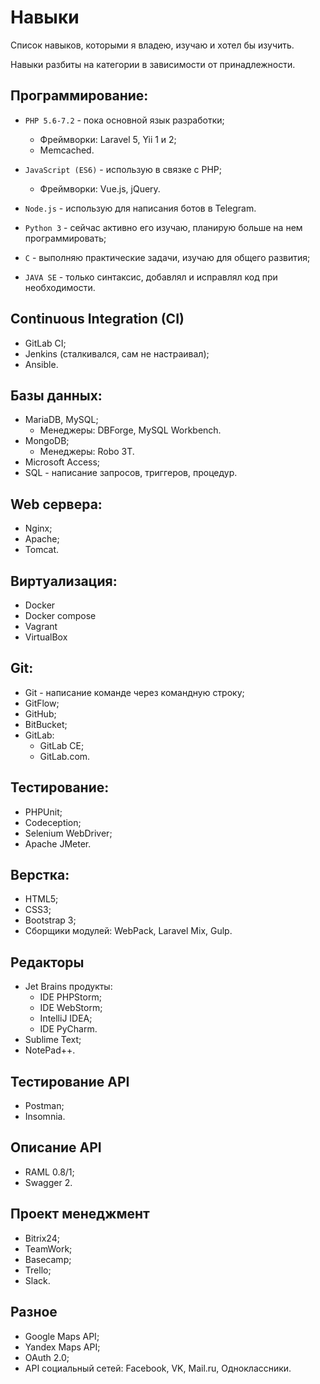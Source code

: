 # Навыки

Список навыков, которыми я владею, изучаю и хотел бы изучить. 

Навыки разбиты на категории в зависимости от принадлежности.

## Программирование:

* `PHP 5.6-7.2` - пока основной язык разработки;
    * Фреймворки: Laravel 5, Yii 1 и 2;
    * Memcached.
    
* `JavaScript (ES6)` - использую в связке с PHP;
    * Фреймворки: Vue.js, jQuery.
    
* `Node.js` - использую для написания ботов в Telegram.
    
* `Python 3` - сейчас активно его изучаю, планирую больше на нем программировать;

* `C` - выполняю практические задачи, изучаю для общего развития;

* `JAVA SE` - только синтаксис, добавлял и исправлял код при необходимости.

## Continuous Integration (CI)

* GitLab CI;
* Jenkins (сталкивался, сам не настраивал);
* Ansible.

## Базы данных:

* MariaDB, MySQL;
    * Менеджеры: DBForge, MySQL Workbench.
* MongoDB;
    * Менеджеры: Robo 3T.
* Microsoft Access;
* SQL - написание запросов, триггеров, процедур.

## Web сервера:

* Nginx;
* Apache;
* Tomcat.

## Виртуализация:
* Docker
* Docker compose
* Vagrant
* VirtualBox

## Git:

* Git - написание команде через командную строку;
* GitFlow;
* GitHub;
* BitBucket;
* GitLab: 
    * GitLab CE;
    * GitLab.com.

## Тестирование:
* PHPUnit;
* Codeception;
* Selenium WebDriver;
* Apache JMeter.

## Верстка:

* HTML5;
* CSS3;
* Bootstrap 3;
* Сборщики модулей: WebPack, Laravel Mix, Gulp.

## Редакторы

* Jet Brains продукты:
    * IDE PHPStorm;
    * IDE WebStorm;
    * IntelliJ IDEA;
    * IDE PyCharm.
* Sublime Text;
* NotePad++.

## Тестирование API

* Postman;
* Insomnia.

## Описание API

* RAML 0.8/1;
* Swagger 2.

## Проект менеджмент

* Bitrix24;
* TeamWork;
* Basecamp;
* Trello;
* Slack.

## Разное
* Google Maps API;
* Yandex Maps API;
* OAuth 2.0;
* API социальный сетей: Facebook, VK, Mail.ru, Одноклассники.
